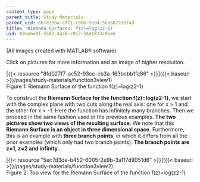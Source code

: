 ```yaml
---
content_type: page
parent_title: Study Materials
parent_uid: 6bfe28ba-cff1-c966-5e04-5bab872d6fad
title: 'Riemann Surfaces: f(z)=log(z2-1)'
uid: 89aebe0f-5482-4aa0-c917-54e1833c9aeb
---
```


(All images created with MATLAB® software)

Click on pictures for more information and an image of higher resolution.

[{{< resource "8fd027f7-ac52-93cc-cb3a-163bcbb1fa86" >}}]({{< baseurl >}}/pages/study-materials/function3view1)  
Figure 1: Riemann Surface of the function f(z)=log(z2\-1)

To construct the **Riemann Surface for the function f(z)=log(z2\-1)**, we start with the complex plane with two cuts along the real axis: one for x > 1 and the other for x \< -1. Here the function has infinitely many branches. Then we proceed in the same fashion used in the previous examples. **The two pictures show two views of the resulting surface**. We note that this **Riemann Surface is an object in three dimensional space**. Furthermore, this is an example with **three branch points**, in which it differs from all the prior examples (which only had two branch points). **The branch points are z=1, z=2 and infinity**.

[{{< resource "5ec7d3de-b452-6005-2e9b-3a117d9051d6" >}}]({{< baseurl >}}/pages/study-materials/function3view2)  
Figure 2: Top view for the Riemann Surface of the function f(z)=log(z2\-1)